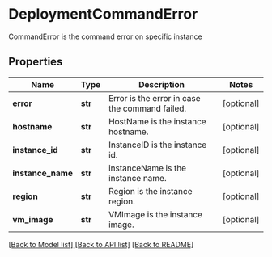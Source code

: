 # DeploymentCommandError

CommandError is the command error on specific instance

## Properties
Name | Type | Description | Notes
------------ | ------------- | ------------- | -------------
**error** | **str** | Error is the error in case the command failed.  | [optional] 
**hostname** | **str** | HostName is the instance hostname.  | [optional] 
**instance_id** | **str** | InstanceID is the instance id.  | [optional] 
**instance_name** | **str** | instanceName is the instance name.  | [optional] 
**region** | **str** | Region is the instance region.  | [optional] 
**vm_image** | **str** | VMImage is the instance image.  | [optional] 

[[Back to Model list]](../README.md#documentation-for-models) [[Back to API list]](../README.md#documentation-for-api-endpoints) [[Back to README]](../README.md)



